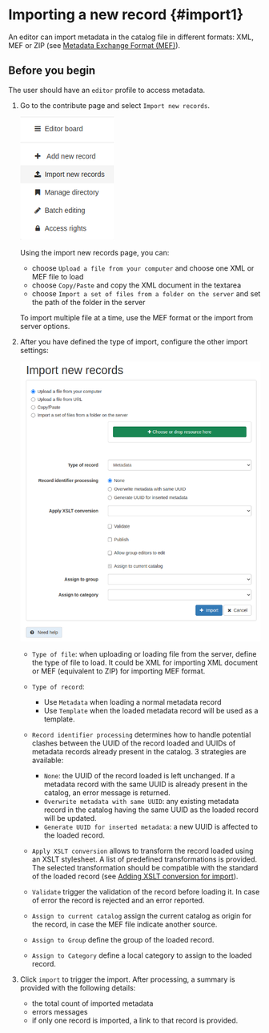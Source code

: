 # Importing a new record {#import1}

An editor can import metadata in the catalog file in different formats: XML, MEF or ZIP (see [Metadata Exchange Format (MEF)](../../annexes/mef-format.md)).

## Before you begin

The user should have an `editor` profile to access metadata.

1.  Go to the contribute page and select `Import new records`.

    ![](img/import-record-button.png)

    Using the import new records page, you can:

    -   choose `Upload a file from your computer` and choose one XML or MEF file to load
    -   choose `Copy/Paste` and copy the XML document in the textarea
    -   choose `Import a set of files from a folder on the server` and set the path of the folder in the server

    To import multiple file at a time, use the MEF format or the import from server options.

2.  After you have defined the type of import, configure the other import settings:

    ![](img/import-form.png)

    -   `Type of file`: when uploading or loading file from the server, define the type of file to load. It could be XML for importing XML document or MEF (equivalent to ZIP) for importing MEF format.
    -   `Type of record`:  

        -   Use `Metadata` when loading a normal metadata record
        -   Use `Template` when the loaded metadata record will be used as a template.

    -   `Record identifier processing` determines how to handle potential clashes between the UUID of the record loaded and UUIDs of metadata records already present in the catalog. 3 strategies are available:

        -   `None`: the UUID of the record loaded is left unchanged. If a metadata record with the same UUID is already present in the catalog, an error message is returned.
        -   `Overwrite metadata with same UUID`: any existing metadata record in the catalog having the same UUID as the loaded record will be updated.
        -   `Generate UUID for inserted metadata`: a new UUID is affected to the loaded record.

    -   `Apply XSLT conversion` allows to transform the record loaded using an XSLT stylesheet. A list of predefined transformations is provided. The selected transformation should be compatible with the standard of the loaded record (see [Adding XSLT conversion for import](../workflow/batchupdate-xsl.md#customizing-xslt-conversion)).
    -   `Validate` trigger the validation of the record before loading it. In case of error the record is rejected and an error reported.
    -   `Assign to current catalog` assign the current catalog as origin for the record, in case the MEF file indicate another source.
    -   `Assign to Group` define the group of the loaded record.
    -   `Assign to Category` define a local category to assign to the loaded record.

3. Click `import` to trigger the import. After processing, a summary is provided with the following details:

    -   the total count of imported metadata
    -   errors messages
    -   if only one record is imported, a link to that record is provided.
